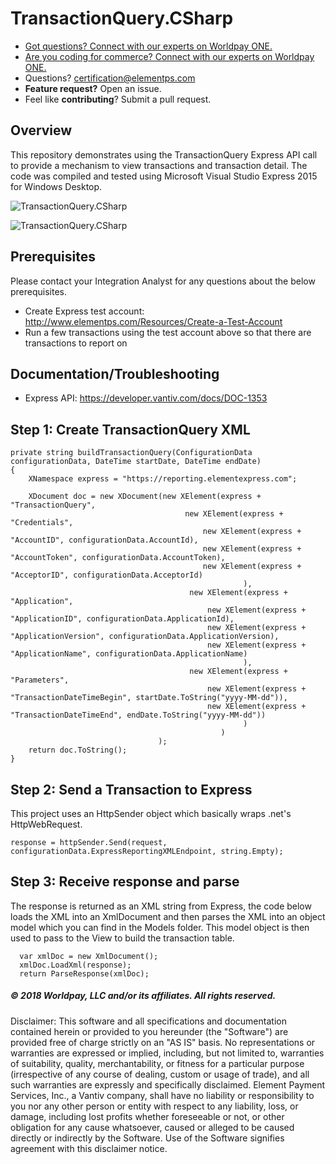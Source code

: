 # TransactionQuery.CSharp


* <a href="https://developer.vantiv.com/?utm_campaign=githubcta&utm_medium=hyperlink&utm_source=github&utm_content=gotquestions">Got questions? Connect with our experts on Worldpay ONE.</a>
* <a href="https://developer.vantiv.com/?utm_campaign=githubcta&utm_medium=hyperlink&utm_source=github&utm_content=codingforcommerce">Are you coding for commerce? Connect with our experts on Worldpay ONE.</a>
* Questions?  certification@elementps.com
* **Feature request?** Open an issue.
* Feel like **contributing**?  Submit a pull request.


## Overview

This repository demonstrates using the TransactionQuery Express API call to provide a mechanism to view transactions and transaction detail.  The code was compiled and tested using Microsoft Visual Studio Express 2015 for Windows Desktop.

![TransactionQuery.CSharp](https://github.com/ElementPS/transationQuery.CSharp/blob/master/transactionQuery1.PNG)

![TransactionQuery.CSharp](https://github.com/ElementPS/transationQuery.CSharp/blob/master/transactionQuery2.PNG)

## Prerequisites

Please contact your Integration Analyst for any questions about the below prerequisites.

* Create Express test account: http://www.elementps.com/Resources/Create-a-Test-Account
* Run a few transactions using the test account above so that there are transactions to report on

## Documentation/Troubleshooting

* Express API:  https://developer.vantiv.com/docs/DOC-1353

## Step 1: Create TransactionQuery XML

```
private string buildTransactionQuery(ConfigurationData configurationData, DateTime startDate, DateTime endDate)
{                           
    XNamespace express = "https://reporting.elementexpress.com";

    XDocument doc = new XDocument(new XElement(express + "TransactionQuery",
                                       new XElement(express + "Credentials",
                                           new XElement(express + "AccountID", configurationData.AccountId),
                                           new XElement(express + "AccountToken", configurationData.AccountToken),
                                           new XElement(express + "AcceptorID", configurationData.AcceptorId)
                                                    ),
                                        new XElement(express + "Application",
                                            new XElement(express + "ApplicationID", configurationData.ApplicationId),
                                            new XElement(express + "ApplicationVersion", configurationData.ApplicationVersion),
                                            new XElement(express + "ApplicationName", configurationData.ApplicationName)
                                                    ),
                                        new XElement(express + "Parameters",
                                            new XElement(express + "TransactionDateTimeBegin", startDate.ToString("yyyy-MM-dd")),
                                            new XElement(express + "TransactionDateTimeEnd", endDate.ToString("yyyy-MM-dd"))
                                                    )
                                               )
                                 );
    return doc.ToString();
}

```

## Step 2: Send a Transaction to Express

This project uses an HttpSender object which basically wraps .net's HttpWebRequest.

```
response = httpSender.Send(request, configurationData.ExpressReportingXMLEndpoint, string.Empty);

```

## Step 3: Receive response and parse

The response is returned as an XML string from Express, the code below loads the XML into an XmlDocument and then parses the XML into an object model which you can find in the Models folder.  This model object is then used to pass to the View to build the transaction table.

```
  var xmlDoc = new XmlDocument();
  xmlDoc.LoadXml(response);
  return ParseResponse(xmlDoc);

```


##### © 2018 Worldpay, LLC and/or its affiliates. All rights reserved.

Disclaimer:
This software and all specifications and documentation contained herein or provided to you hereunder (the "Software") are provided free of charge strictly on an "AS IS" basis. No representations or warranties are expressed or implied, including, but not limited to, warranties of suitability, quality, merchantability, or fitness for a particular purpose (irrespective of any course of dealing, custom or usage of trade), and all such warranties are expressly and specifically disclaimed. Element Payment Services, Inc., a Vantiv company, shall have no liability or responsibility to you nor any other person or entity with respect to any liability, loss, or damage, including lost profits whether foreseeable or not, or other obligation for any cause whatsoever, caused or alleged to be caused directly or indirectly by the Software. Use of the Software signifies agreement with this disclaimer notice.
